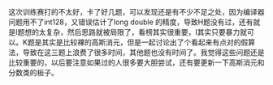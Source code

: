 这次训练赛打的不太好，卡了好几题，可以发现还是有不少不足之处，因为编译器问题用不了int128，又错误估计了long double 的精度，导致H题没有过，还有就是I题想的太复杂，然后思路就被局限了，看榜其实很重要，I其实只要暴力就可以。K题是其实是比较裸的高斯消元，但是一起讨论出了个看起来有点对的假算法，导致在这三题上浪费了很多时间，其他题也没有时间了。我觉得这些问题还是比较重要的，以后要注意如果过的人很多要大胆尝试，还有要更新一下高斯消元和分数类的板子。
